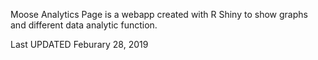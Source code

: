 Moose Analytics Page is a webapp created with R Shiny to show graphs and different data analytic function.

Last UPDATED Feburary 28, 2019
